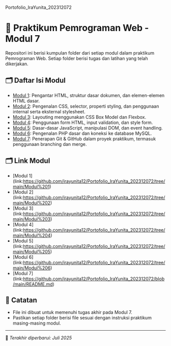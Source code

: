 Portofolio_IraYunita_202312072
# 📁 Praktikum Pemrograman Web - Modul 7

Repositori ini berisi kumpulan folder dari setiap modul dalam praktikum Pemrograman Web. Setiap folder berisi tugas dan latihan yang telah dikerjakan.

## 🗂️ Daftar Isi Modul

- [Modul 1](./Modul1): Pengantar HTML, struktur dasar dokumen, dan elemen-elemen HTML dasar.
- [Modul 2](./Modul2): Pengenalan CSS, selector, properti styling, dan penggunaan internal serta eksternal stylesheet.
- [Modul 3](./Modul3): Layouting menggunakan CSS Box Model dan Flexbox.
- [Modul 4](./Modul4): Penggunaan form HTML, input validation, dan style form.
- [Modul 5](./Modul5): Dasar-dasar JavaScript, manipulasi DOM, dan event handling.
- [Modul 6](./Modul6): Pengenalan PHP dasar dan koneksi ke database MySQL.
- [Modul 7](./Modul7): Penerapan Git & GitHub dalam proyek praktikum, termasuk penggunaan branching dan merge.

## 🗂️ Link Modul
- [Modul 1] (link:https://github.com/irayunita12/Portofolio_IraYunita_202312072/tree/main/Modul%201)
- [Modul 2] (link:https://github.com/irayunita12/Portofolio_IraYunita_202312072/tree/main/Modul%202)
- [Modul 3] (link:https://github.com/irayunita12/Portofolio_IraYunita_202312072/tree/main/Modul%203)
- [Modul 4] (link:https://github.com/irayunita12/Portofolio_IraYunita_202312072/tree/main/Modul%204)
- [Modul 5] (link:https://github.com/irayunita12/Portofolio_IraYunita_202312072/tree/main/Modul%205)
- [Modul 6] (link:https://github.com/irayunita12/Portofolio_IraYunita_202312072/tree/main/Modul%206)
- [Modul 7] (link:https://github.com/irayunita12/Portofolio_IraYunita_202312072/blob/main/README.md)


## 📌 Catatan
- File ini dibuat untuk memenuhi tugas akhir pada Modul 7.
- Pastikan setiap folder berisi file sesuai dengan instruksi praktikum masing-masing modul.

---

📝 *Terakhir diperbarui: Juli 2025*
